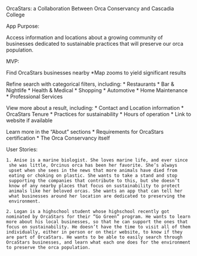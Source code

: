 OrcaStars: a Collaboration Between Orca Conservancy and Cascadia College

App Purpose:

Access information and locations about a growing community of businesses
dedicated to sustainable practices that will preserve our orca population.

MVP:

Find OrcaStars businesses nearby
	*Map zooms to yield significant results
	
Refine search with categorical filters, including:
  	* Restaurants
  	* Bar & Nightlife
  	* Health & Medical
  	* Shopping
  	* Automotive
  	* Home Maintenance
  	* Professional Services

View more about a result, including:
  	* Contact and Location information
  	* OrcaStars Tenure
   	* Practices for sustainability
  	* Hours of operation
  	* Link to website if available

Learn more in the “About” sections
  	* Requirements for OrcaStars certification
  	* The Orca Conservancy itself

User Stories:

	1. Anise is a marine biologist. She loves marine life, and ever since
	 she was little, Orcinus orca has been her favorite. She’s always 
	 upset when she sees in the news that more animals have died from 
	 eating or choking on plastic. She wants to take a stand and stop 
	 supporting the companies that contribute to this, but she doesn’t 
	 know of any nearby places that focus on sustainability to protect 
	 animals like her beloved orcas. She wants an app that can tell her 
	 what businesses around her location are dedicated to preserving the 
	 environment.

	2. Logan is a highschool student whose highschool recently got 
	nominated by OrcaStars for their “Go Green” program. He wants to learn
	more about his local businesses, so that he can support the ones that 
	focus on sustainability. He doesn’t have the time to visit all of them 
	individually, either in person or on their website, to know if they 
	are part of OrcaStars. He wants to be able to easily search through 
	OrcaStars businesses, and learn what each one does for the environment 
	to preserve the orca population.




